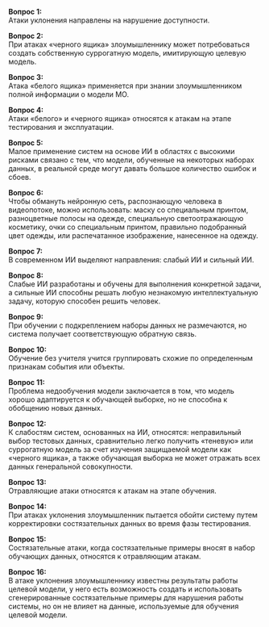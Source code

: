 

**Вопрос 1:**  
Атаки уклонения направлены на нарушение доступности.

**Вопрос 2:**  
При атаках «черного ящика» злоумышленнику может потребоваться создать собственную суррогатную модель, имитирующую целевую модель.

**Вопрос 3:**  
Атака «белого ящика» применяется при знании злоумышленником полной информации о модели МО.

**Вопрос 4:**  
Атаки «белого» и «черного ящика» относятся к атакам на этапе тестирования и эксплуатации.

**Вопрос 5:**  
Малое применение систем на основе ИИ в областях с высокими рисками связано с тем, что модели, обученные на некоторых наборах данных, в реальной среде могут давать большое количество ошибок и сбоев.

**Вопрос 6:**  
Чтобы обмануть нейронную сеть, распознающую человека в видеопотоке, можно использовать: маску со специальным принтом, разноцветные полосы на одежде, специальную светоотражающую косметику, очки со специальным принтом, правильно подобранный цвет одежды, или распечатанное изображение, нанесенное на одежду.

**Вопрос 7:**  
В современном ИИ выделяют направления: слабый ИИ и сильный ИИ.

**Вопрос 8:**  
Слабые ИИ разработаны и обучены для выполнения конкретной задачи, а сильные ИИ способны решать любую незнакомую интеллектуальную задачу, которую способен решить человек.

**Вопрос 9:**  
При обучении с подкреплением наборы данных не размечаются, но система получает соответствующую обратную связь.

**Вопрос 10:**  
Обучение без учителя учится группировать схожие по определенным признакам события или объекты.

**Вопрос 11:**  
Проблема недообучения модели заключается в том, что модель хорошо адаптируется к обучающей выборке, но не способна к обобщению новых данных.

**Вопрос 12:**  
К слабостям систем, основанных на ИИ, относятся: неправильный выбор тестовых данных, сравнительно легко получить «теневую» или суррогатную модель за счет изучения защищаемой модели как «черного ящика», а также обучающая выборка не может отражать всех данных генеральной совокупности.

**Вопрос 13:**  
Отравляющие атаки относятся к атакам на этапе обучения.

**Вопрос 14:**  
При атаках уклонения злоумышленник пытается обойти систему путем корректировки состязательных данных во время фазы тестирования.

**Вопрос 15:**  
Состязательные атаки, когда состязательные примеры вносят в набор обучающих данных, относятся к отравляющим атакам.

**Вопрос 16:**  
В атаке уклонения злоумышленнику известны результаты работы целевой модели, у него есть возможность создать и использовать сгенерированные состязательные примеры для нарушения работы системы, но он не влияет на данные, используемые для обучения целевой модели.


